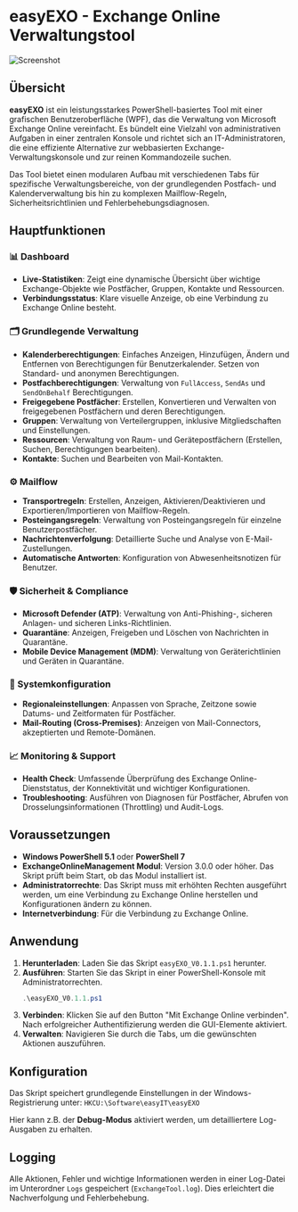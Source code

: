 # easyEXO - Exchange Online Verwaltungstool

![Screenshot](https://github.com/PS-easyIT/easyEXO/blob/main/%23%20Screenshots/easyEXO-V0.1.1_Dashboard.jpg)

## Übersicht

**easyEXO** ist ein leistungsstarkes PowerShell-basiertes Tool mit einer grafischen Benutzeroberfläche (WPF), das die Verwaltung von Microsoft Exchange Online vereinfacht. Es bündelt eine Vielzahl von administrativen Aufgaben in einer zentralen Konsole und richtet sich an IT-Administratoren, die eine effiziente Alternative zur webbasierten Exchange-Verwaltungskonsole und zur reinen Kommandozeile suchen.

Das Tool bietet einen modularen Aufbau mit verschiedenen Tabs für spezifische Verwaltungsbereiche, von der grundlegenden Postfach- und Kalenderverwaltung bis hin zu komplexen Mailflow-Regeln, Sicherheitsrichtlinien und Fehlerbehebungsdiagnosen.

## Hauptfunktionen

### 📊 Dashboard
- **Live-Statistiken**: Zeigt eine dynamische Übersicht über wichtige Exchange-Objekte wie Postfächer, Gruppen, Kontakte und Ressourcen.
- **Verbindungsstatus**: Klare visuelle Anzeige, ob eine Verbindung zu Exchange Online besteht.

### 🗂️ Grundlegende Verwaltung
- **Kalenderberechtigungen**: Einfaches Anzeigen, Hinzufügen, Ändern und Entfernen von Berechtigungen für Benutzerkalender. Setzen von Standard- und anonymen Berechtigungen.
- **Postfachberechtigungen**: Verwaltung von `FullAccess`, `SendAs` und `SendOnBehalf` Berechtigungen.
- **Freigegebene Postfächer**: Erstellen, Konvertieren und Verwalten von freigegebenen Postfächern und deren Berechtigungen.
- **Gruppen**: Verwaltung von Verteilergruppen, inklusive Mitgliedschaften und Einstellungen.
- **Ressourcen**: Verwaltung von Raum- und Gerätepostfächern (Erstellen, Suchen, Berechtigungen bearbeiten).
- **Kontakte**: Suchen und Bearbeiten von Mail-Kontakten.

### ⚙️ Mailflow
- **Transportregeln**: Erstellen, Anzeigen, Aktivieren/Deaktivieren und Exportieren/Importieren von Mailflow-Regeln.
- **Posteingangsregeln**: Verwaltung von Posteingangsregeln für einzelne Benutzerpostfächer.
- **Nachrichtenverfolgung**: Detaillierte Suche und Analyse von E-Mail-Zustellungen.
- **Automatische Antworten**: Konfiguration von Abwesenheitsnotizen für Benutzer.

### 🛡️ Sicherheit & Compliance
- **Microsoft Defender (ATP)**: Verwaltung von Anti-Phishing-, sicheren Anlagen- und sicheren Links-Richtlinien.
- **Quarantäne**: Anzeigen, Freigeben und Löschen von Nachrichten in Quarantäne.
- **Mobile Device Management (MDM)**: Verwaltung von Geräterichtlinien und Geräten in Quarantäne.

### 🔧 Systemkonfiguration
- **Regionaleinstellungen**: Anpassen von Sprache, Zeitzone sowie Datums- und Zeitformaten für Postfächer.
- **Mail-Routing (Cross-Premises)**: Anzeigen von Mail-Connectors, akzeptierten und Remote-Domänen.

### 📈 Monitoring & Support
- **Health Check**: Umfassende Überprüfung des Exchange Online-Dienststatus, der Konnektivität und wichtiger Konfigurationen.
- **Troubleshooting**: Ausführen von Diagnosen für Postfächer, Abrufen von Drosselungsinformationen (Throttling) und Audit-Logs.

## Voraussetzungen

- **Windows PowerShell 5.1** oder **PowerShell 7**
- **ExchangeOnlineManagement Modul**: Version 3.0.0 oder höher. Das Skript prüft beim Start, ob das Modul installiert ist.
- **Administratorrechte**: Das Skript muss mit erhöhten Rechten ausgeführt werden, um eine Verbindung zu Exchange Online herstellen und Konfigurationen ändern zu können.
- **Internetverbindung**: Für die Verbindung zu Exchange Online.

## Anwendung

1.  **Herunterladen**: Laden Sie das Skript `easyEXO_V0.1.1.ps1` herunter.
2.  **Ausführen**: Starten Sie das Skript in einer PowerShell-Konsole mit Administratorrechten.
    ```powershell
    .\easyEXO_V0.1.1.ps1
    ```
3.  **Verbinden**: Klicken Sie auf den Button "Mit Exchange Online verbinden". Nach erfolgreicher Authentifizierung werden die GUI-Elemente aktiviert.
4.  **Verwalten**: Navigieren Sie durch die Tabs, um die gewünschten Aktionen auszuführen.

## Konfiguration

Das Skript speichert grundlegende Einstellungen in der Windows-Registrierung unter:
`HKCU:\Software\easyIT\easyEXO`

Hier kann z.B. der **Debug-Modus** aktiviert werden, um detailliertere Log-Ausgaben zu erhalten.

## Logging

Alle Aktionen, Fehler und wichtige Informationen werden in einer Log-Datei im Unterordner `Logs` gespeichert (`ExchangeTool.log`). Dies erleichtert die Nachverfolgung und Fehlerbehebung.

